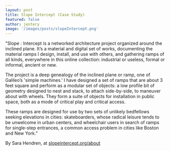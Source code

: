 ```yaml
---
layout: post
title: Slope Intercept (Case Study)  
featured: false
author: jentery
image: '/images/posts/slopeIntercept.png'
---
```


"Slope : Intercept is a networked architecture project organized around the inclined plane. It’s a material and digital set of works, documenting the material ramps I design, install, and use with others, and gathering ramps of all kinds, everywhere in this online collection: industrial or useless, formal or informal, ancient or new.

The project is a deep genealogy of the inclined plane or ramp, one of Galileo’s 'simple machines.' I have designed a set of ramps that are about 3 feet square and perform as a modular set of objects: a low profile bit of geometry designed to nest and stack, to attach side-by-side, to maneuver about with wheels. They form a suite of objects for installation in public space, both as a mode of critical play and critical access.

These ramps are designed for use by two sets of unlikely bedfellows seeking elevations in cities: skateboarders, whose radical leisure tends to be unwelcome in urban centers, and wheelchair users in search of ramps for single-step entrances, a common access problem in cities like Boston and New York."

By Sara Hendren, at [slopeintercept.org/about](http://slopeintercept.org/about/)
